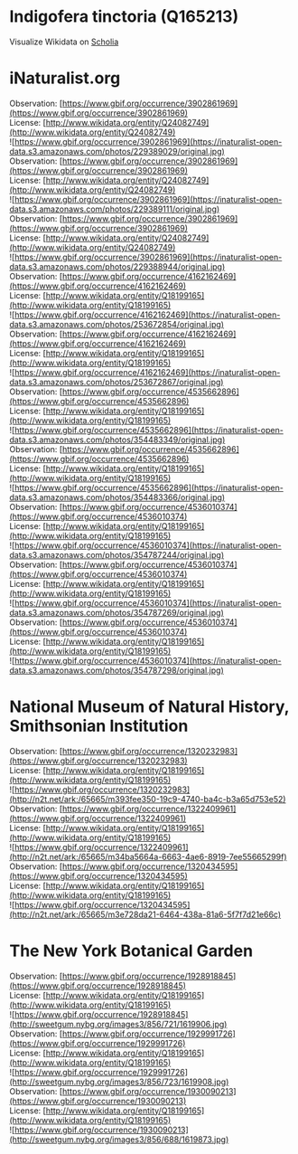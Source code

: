 
Indigofera tinctoria (Q165213)
==============================
  
Visualize Wikidata on [Scholia](https://scholia.toolforge.org/taxon/Q165213)
# iNaturalist.org
  
Observation: [https://www.gbif.org/occurrence/3902861969](https://www.gbif.org/occurrence/3902861969)  
License: [http://www.wikidata.org/entity/Q24082749](http://www.wikidata.org/entity/Q24082749)  
![https://www.gbif.org/occurrence/3902861969](https://inaturalist-open-data.s3.amazonaws.com/photos/229389029/original.jpg)  
Observation: [https://www.gbif.org/occurrence/3902861969](https://www.gbif.org/occurrence/3902861969)  
License: [http://www.wikidata.org/entity/Q24082749](http://www.wikidata.org/entity/Q24082749)  
![https://www.gbif.org/occurrence/3902861969](https://inaturalist-open-data.s3.amazonaws.com/photos/229389111/original.jpg)  
Observation: [https://www.gbif.org/occurrence/3902861969](https://www.gbif.org/occurrence/3902861969)  
License: [http://www.wikidata.org/entity/Q24082749](http://www.wikidata.org/entity/Q24082749)  
![https://www.gbif.org/occurrence/3902861969](https://inaturalist-open-data.s3.amazonaws.com/photos/229388944/original.jpg)  
Observation: [https://www.gbif.org/occurrence/4162162469](https://www.gbif.org/occurrence/4162162469)  
License: [http://www.wikidata.org/entity/Q18199165](http://www.wikidata.org/entity/Q18199165)  
![https://www.gbif.org/occurrence/4162162469](https://inaturalist-open-data.s3.amazonaws.com/photos/253672854/original.jpg)  
Observation: [https://www.gbif.org/occurrence/4162162469](https://www.gbif.org/occurrence/4162162469)  
License: [http://www.wikidata.org/entity/Q18199165](http://www.wikidata.org/entity/Q18199165)  
![https://www.gbif.org/occurrence/4162162469](https://inaturalist-open-data.s3.amazonaws.com/photos/253672867/original.jpg)  
Observation: [https://www.gbif.org/occurrence/4535662896](https://www.gbif.org/occurrence/4535662896)  
License: [http://www.wikidata.org/entity/Q18199165](http://www.wikidata.org/entity/Q18199165)  
![https://www.gbif.org/occurrence/4535662896](https://inaturalist-open-data.s3.amazonaws.com/photos/354483349/original.jpg)  
Observation: [https://www.gbif.org/occurrence/4535662896](https://www.gbif.org/occurrence/4535662896)  
License: [http://www.wikidata.org/entity/Q18199165](http://www.wikidata.org/entity/Q18199165)  
![https://www.gbif.org/occurrence/4535662896](https://inaturalist-open-data.s3.amazonaws.com/photos/354483366/original.jpg)  
Observation: [https://www.gbif.org/occurrence/4536010374](https://www.gbif.org/occurrence/4536010374)  
License: [http://www.wikidata.org/entity/Q18199165](http://www.wikidata.org/entity/Q18199165)  
![https://www.gbif.org/occurrence/4536010374](https://inaturalist-open-data.s3.amazonaws.com/photos/354787244/original.jpg)  
Observation: [https://www.gbif.org/occurrence/4536010374](https://www.gbif.org/occurrence/4536010374)  
License: [http://www.wikidata.org/entity/Q18199165](http://www.wikidata.org/entity/Q18199165)  
![https://www.gbif.org/occurrence/4536010374](https://inaturalist-open-data.s3.amazonaws.com/photos/354787269/original.jpg)  
Observation: [https://www.gbif.org/occurrence/4536010374](https://www.gbif.org/occurrence/4536010374)  
License: [http://www.wikidata.org/entity/Q18199165](http://www.wikidata.org/entity/Q18199165)  
![https://www.gbif.org/occurrence/4536010374](https://inaturalist-open-data.s3.amazonaws.com/photos/354787298/original.jpg)
# National Museum of Natural History, Smithsonian Institution
  
Observation: [https://www.gbif.org/occurrence/1320232983](https://www.gbif.org/occurrence/1320232983)  
License: [http://www.wikidata.org/entity/Q18199165](http://www.wikidata.org/entity/Q18199165)  
![https://www.gbif.org/occurrence/1320232983](http://n2t.net/ark:/65665/m393fee350-19c9-4740-ba4c-b3a65d753e52)  
Observation: [https://www.gbif.org/occurrence/1322409961](https://www.gbif.org/occurrence/1322409961)  
License: [http://www.wikidata.org/entity/Q18199165](http://www.wikidata.org/entity/Q18199165)  
![https://www.gbif.org/occurrence/1322409961](http://n2t.net/ark:/65665/m34ba5664a-6663-4ae6-8919-7ee55665299f)  
Observation: [https://www.gbif.org/occurrence/1320434595](https://www.gbif.org/occurrence/1320434595)  
License: [http://www.wikidata.org/entity/Q18199165](http://www.wikidata.org/entity/Q18199165)  
![https://www.gbif.org/occurrence/1320434595](http://n2t.net/ark:/65665/m3e728da21-6464-438a-81a6-5f7f7d21e66c)
# The New York Botanical Garden
  
Observation: [https://www.gbif.org/occurrence/1928918845](https://www.gbif.org/occurrence/1928918845)  
License: [http://www.wikidata.org/entity/Q18199165](http://www.wikidata.org/entity/Q18199165)  
![https://www.gbif.org/occurrence/1928918845](http://sweetgum.nybg.org/images3/856/721/1619906.jpg)  
Observation: [https://www.gbif.org/occurrence/1929991726](https://www.gbif.org/occurrence/1929991726)  
License: [http://www.wikidata.org/entity/Q18199165](http://www.wikidata.org/entity/Q18199165)  
![https://www.gbif.org/occurrence/1929991726](http://sweetgum.nybg.org/images3/856/723/1619908.jpg)  
Observation: [https://www.gbif.org/occurrence/1930090213](https://www.gbif.org/occurrence/1930090213)  
License: [http://www.wikidata.org/entity/Q18199165](http://www.wikidata.org/entity/Q18199165)  
![https://www.gbif.org/occurrence/1930090213](http://sweetgum.nybg.org/images3/856/688/1619873.jpg)